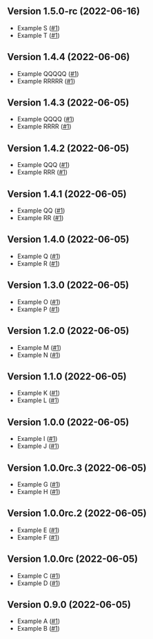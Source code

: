 ## Version 1.5.0-rc (2022-06-16)

- Example S
  ([#1](https://github.com/trask/repository-template/pull/1))
- Example T
  ([#1](https://github.com/trask/repository-template/pull/1))

## Version 1.4.4 (2022-06-06)

- Example QQQQQ
  ([#1](https://github.com/trask/repository-template/pull/1))
- Example RRRRR
  ([#1](https://github.com/trask/repository-template/pull/1))

## Version 1.4.3 (2022-06-05)

- Example QQQQ
  ([#1](https://github.com/trask/repository-template/pull/1))
- Example RRRR
  ([#1](https://github.com/trask/repository-template/pull/1))

## Version 1.4.2 (2022-06-05)

- Example QQQ
  ([#1](https://github.com/trask/repository-template/pull/1))
- Example RRR
  ([#1](https://github.com/trask/repository-template/pull/1))

## Version 1.4.1 (2022-06-05)

- Example QQ
  ([#1](https://github.com/trask/repository-template/pull/1))
- Example RR
  ([#1](https://github.com/trask/repository-template/pull/1))

## Version 1.4.0 (2022-06-05)

- Example Q
  ([#1](https://github.com/trask/repository-template/pull/1))
- Example R
  ([#1](https://github.com/trask/repository-template/pull/1))

## Version 1.3.0 (2022-06-05)

- Example O
  ([#1](https://github.com/trask/repository-template/pull/1))
- Example P
  ([#1](https://github.com/trask/repository-template/pull/1))

## Version 1.2.0 (2022-06-05)

- Example M
  ([#1](https://github.com/trask/repository-template/pull/1))
- Example N
  ([#1](https://github.com/trask/repository-template/pull/1))

## Version 1.1.0 (2022-06-05)

- Example K
  ([#1](https://github.com/trask/repository-template/pull/1))
- Example L
  ([#1](https://github.com/trask/repository-template/pull/1))

## Version 1.0.0 (2022-06-05)

- Example I
  ([#1](https://github.com/trask/repository-template/pull/1))
- Example J
  ([#1](https://github.com/trask/repository-template/pull/1))

## Version 1.0.0rc.3 (2022-06-05)

- Example G
  ([#1](https://github.com/trask/repository-template/pull/1))
- Example H
  ([#1](https://github.com/trask/repository-template/pull/1))

## Version 1.0.0rc.2 (2022-06-05)

- Example E
  ([#1](https://github.com/trask/repository-template/pull/1))
- Example F
  ([#1](https://github.com/trask/repository-template/pull/1))

## Version 1.0.0rc (2022-06-05)

- Example C
  ([#1](https://github.com/trask/repository-template/pull/1))
- Example D
  ([#1](https://github.com/trask/repository-template/pull/1))

## Version 0.9.0 (2022-06-05)

- Example A
  ([#1](https://github.com/trask/repository-template/pull/1))
- Example B
  ([#1](https://github.com/trask/repository-template/pull/1))
